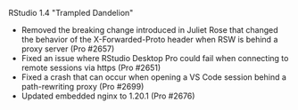 RStudio 1.4 "Trampled Dandelion"

* Removed the breaking change introduced in Juliet Rose that changed the behavior of the X-Forwarded-Proto header when RSW is behind a proxy server (Pro #2657)
* Fixed an issue where RStudio Desktop Pro could fail when connecting to remote sessions via https (Pro #2651)
* Fixed a crash that can occur when opening a VS Code session behind a path-rewriting proxy (Pro #2699)
* Updated embedded nginx to 1.20.1 (Pro #2676)
